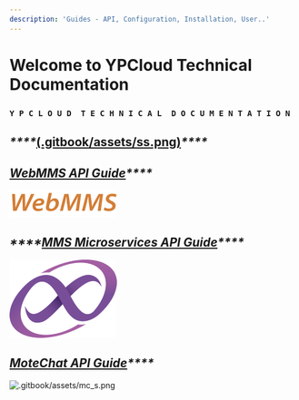 ```yaml
---
description: 'Guides - API, Configuration, Installation, User..'
---
```


# Welcome to YPCloud Technical Documentation

### `Y P C L O U D  T E C H N I C A L  D O C U M E N T A T I O N`

## _\*\*\*\*_[(.gitbook/assets/ss.png)](https://gitbook.ypcloud.com/smartscreen-api-guide/)_\*\*\*\*_

## [_**WebMMS API Guide**_](https://gitbook.ypcloud.com/webmms-api-guide/)_\*\*\*\*_

![](.gitbook/assets/webmms_s.png)

## _\*\*\*\*_[_**MMS Microservices  API Guide**_](https://gitbook.ypcloud.com/mms-microservices-api-guide/)_\*\*\*\*_

![](.gitbook/assets/mms_s.png)

## [_**MoteChat API Guide**_](https://gitbook.ypcloud.com/motechat-api-guide/)_\*\*\*\*_

![.gitbook/assets/mc_s.png](https://gitbook.ypcloud.com/motechat-api-guide/)



 



